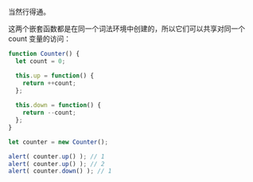 
当然行得通。

这两个嵌套函数都是在同一个词法环境中创建的，所以它们可以共享对同一个 count 变量的访问：

```js
function Counter() {
  let count = 0;

  this.up = function() {
    return ++count;
  };
  
  this.down = function() {
    return --count;
  };
}

let counter = new Counter();

alert( counter.up() ); // 1
alert( counter.up() ); // 2
alert( counter.down() ); // 1
```
